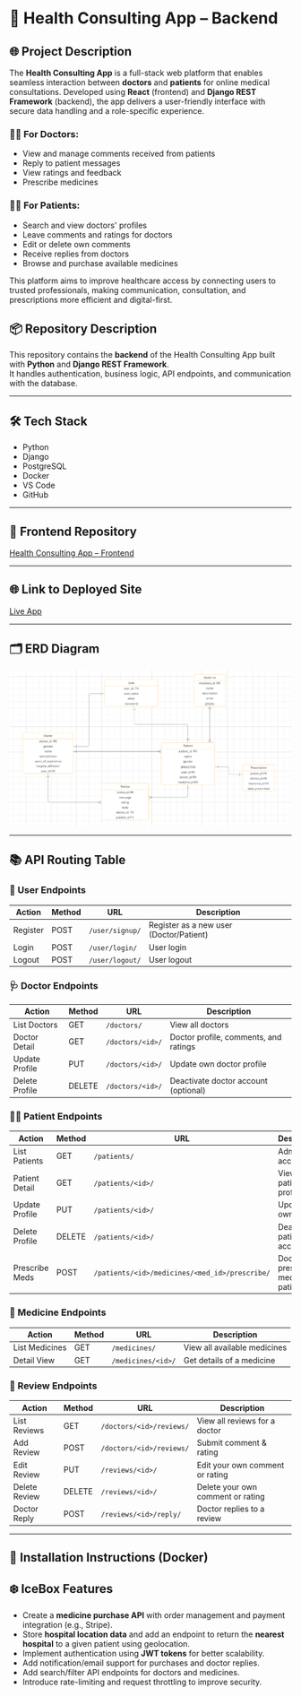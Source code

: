 # 🏥 Health Consulting App – Backend
## 🌐 Project Description

The **Health Consulting App** is a full-stack web platform that enables seamless interaction between **doctors** and **patients** for online medical consultations. Developed using **React** (frontend) and **Django REST Framework** (backend), the app delivers a user-friendly interface with secure data handling and a role-specific experience.

### 👨‍⚕️ For Doctors:
- View and manage comments received from patients
- Reply to patient messages
- View ratings and feedback
- Prescribe medicines

### 🧑‍💼 For Patients:
- Search and view doctors' profiles
- Leave comments and ratings for doctors
- Edit or delete own comments
- Receive replies from doctors
- Browse and purchase available medicines

This platform aims to improve healthcare access by connecting users to trusted professionals, making communication, consultation, and prescriptions more efficient and digital-first.

## 📦 Repository Description
This repository contains the **backend** of the Health Consulting App built with **Python** and **Django REST Framework**.  
It handles authentication, business logic, API endpoints, and communication with the database.

---

## 🛠 Tech Stack

- Python
- Django
- PostgreSQL 
- Docker
- VS Code
- GitHub

---

## 🔗 Frontend Repository
[Health Consulting App – Frontend](https://github.com/Ahad-amj/frontend-health-consulting)

---

## 🌐 Link to Deployed Site
[Live App](http://127.0.0.1:8000/) 

---

## 🗂️ ERD Diagram

![ERD](second.png)  

---

## 📚 API Routing Table

### 👤 User Endpoints

| Action   | Method | URL              | Description                              |
|----------|--------|------------------|------------------------------------------|
| Register | POST   | `/user/signup/`  | Register as a new user (Doctor/Patient)  |
| Login    | POST   | `/user/login/`   | User login                               |
| Logout   | POST   | `/user/logout/`  | User logout                              |

### 🩺 Doctor Endpoints

| Action           | Method | URL                        | Description                                 |
|------------------|--------|-----------------------------|---------------------------------------------|
| List Doctors     | GET    | `/doctors/`                | View all doctors                            |
| Doctor Detail    | GET    | `/doctors/<id>/`           | Doctor profile, comments, and ratings       |
| Update Profile   | PUT    | `/doctors/<id>/`           | Update own doctor profile                   |
| Delete Profile   | DELETE | `/doctors/<id>/`           | Deactivate doctor account (optional)        |

### 🧑‍⚕️ Patient Endpoints

| Action           | Method | URL                             | Description                              |
|------------------|--------|----------------------------------|------------------------------------------|
| List Patients    | GET    | `/patients/`                    | Admin access only                        |
| Patient Detail   | GET    | `/patients/<id>/`               | View patient profile                     |
| Update Profile   | PUT    | `/patients/<id>/`               | Update own profile                       |
| Delete Profile   | DELETE | `/patients/<id>/`               | Deactivate patient account               |
| Prescribe Meds   | POST   | `/patients/<id>/medicines/<med_id>/prescribe/` | Doctor prescribes meds to a patient |

### 💊 Medicine Endpoints

| Action         | Method | URL                     | Description                      |
|----------------|--------|--------------------------|----------------------------------|
| List Medicines | GET    | `/medicines/`           | View all available medicines     |
| Detail View    | GET    | `/medicines/<id>/`      | Get details of a medicine        |

### 📝 Review Endpoints

| Action               | Method | URL                              | Description                          |
|----------------------|--------|-----------------------------------|--------------------------------------|
| List Reviews         | GET    | `/doctors/<id>/reviews/`         | View all reviews for a doctor        |
| Add Review           | POST   | `/doctors/<id>/reviews/`         | Submit comment & rating              |
| Edit Review          | PUT    | `/reviews/<id>/`                 | Edit your own comment or rating      |
| Delete Review        | DELETE | `/reviews/<id>/`                 | Delete your own comment or rating    |
| Doctor Reply         | POST   | `/reviews/<id>/reply/`           | Doctor replies to a review           |

---

## 🚀 Installation Instructions (Docker)

## ❄️ IceBox Features

- Create a **medicine purchase API** with order management and payment integration (e.g., Stripe).
- Store **hospital location data** and add an endpoint to return the **nearest hospital** to a given patient using geolocation.
- Implement authentication using **JWT tokens** for better scalability.
- Add notification/email support for purchases and doctor replies.
- Add search/filter API endpoints for doctors and medicines.
- Introduce rate-limiting and request throttling to improve security.
